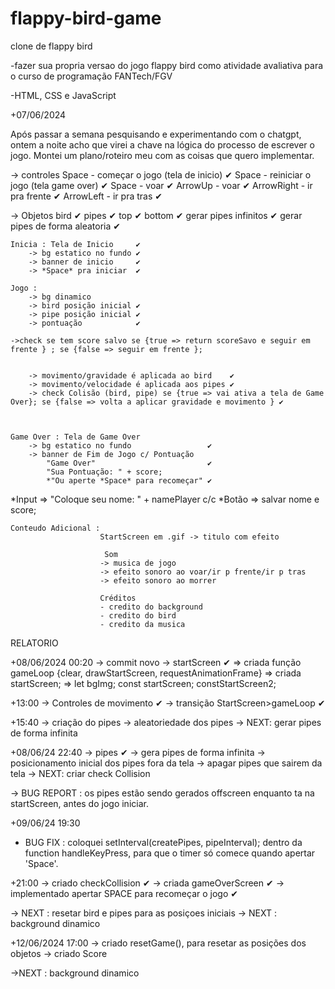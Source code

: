 # flappy-bird-game

clone de flappy bird

-fazer sua propria versao do jogo flappy bird como atividade avaliativa para o curso de programação FANTech/FGV

-HTML, CSS e JavaScript



+07/06/2024

Após passar a semana pesquisando e experimentando com o chatgpt, ontem a noite acho que virei a chave na lógica do processo de escrever o jogo.
Montei um plano/roteiro meu com as coisas que quero implementar.

-> controles
    Space - começar o jogo (tela de inicio)     ✔
    Space - reiniciar o jogo (tela game over)   ✔
    Space - voar                                ✔
    ArrowUp - voar                              ✔
    ArrowRight - ir pra frente                  ✔
    ArrowLeft - ir pra tras                     ✔

-> Objetos 
    bird                               ✔
    pipes                              ✔
        top                            ✔
        bottom                         ✔
        gerar pipes infinitos          ✔
        gerar pipes de forma aleatoria ✔

    Inicia : Tela de Inicio     ✔
        -> bg estatico no fundo ✔
        -> banner de inicio     ✔
        -> *Space* pra iniciar  ✔

    Jogo : 
        -> bg dinamico
        -> bird posição inicial ✔
        -> pipe posição inicial ✔
        -> pontuação            ✔

    ->check se tem score salvo se {true => return scoreSavo e seguir em frente } ; se {false => seguir em frente };
        

        -> movimento/gravidade é aplicada ao bird    ✔
        -> movimento/velocidade é aplicada aos pipes ✔
        -> check Colisão (bird, pipe) se {true => vai ativa a tela de Game Over}; se {false => volta a aplicar gravidade e movimento } ✔

        

    Game Over : Tela de Game Over 
        -> bg estatico no fundo                 ✔
        -> banner de Fim de Jogo c/ Pontuação
            "Game Over"                         ✔
            "Sua Pontuação: " + score;
            *"Ou aperte *Space* para recomeçar" ✔
*Input => "Coloque seu nome: " + namePlayer c/c *Botão => salvar nome e score;

    Conteudo Adicional :
                        StartScreen em .gif -> titulo com efeito

                         Som
                        -> musica de jogo
                        -> efeito sonoro ao voar/ir p frente/ir p tras
                        -> efeito sonoro ao morrer
                        
                        Créditos
                        - credito do background
                        - credito do bird
                        - credito da musica     




RELATORIO

 +08/06/2024 00:20
 -> commit novo
 -> startScreen ✔
    => criada função gameLoop {clear, drawStartScreen, requestAnimationFrame}
    => criada startScreen;
    => let bgImg; const startScreen; constStartScreen2;

+13:00
-> Controles de movimento ✔
-> transição StartScreen>gameLoop ✔

+15:40
-> criação do pipes
-> aleatoriedade dos pipes
-> NEXT: gerar pipes de forma infinita


+08/06/24 22:40
-> pipes ✔
-> gera pipes de forma infinita
-> posicionamento inicial dos pipes fora da tela
-> apagar pipes que sairem da tela
-> NEXT: criar check Collision

-> BUG REPORT : os pipes estão sendo gerados offscreen enquanto ta na startScreen, antes do jogo iniciar.


+09/06/24 19:30
- BUG FIX : coloquei  setInterval(createPipes, pipeInterval);  dentro da function handleKeyPress, para que o timer só comece quando apertar 'Space'.

+21:00
-> criado checkCollision ✔
-> criada gameOverScreen ✔
-> implementado apertar SPACE para recomeçar o jogo ✔

-> NEXT : resetar bird e pipes para as posiçoes iniciais
-> NEXT : background dinamico


+12/06/2024 17:00
-> criado resetGame(), para resetar as posições dos objetos
-> criado Score

->NEXT : background dinamico
